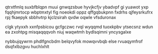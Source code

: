 qtrxtfmlq suxbfblqpn muui gnwqzsbue hyvjkcfjv ybadvpf gi yuawot yxp fqqhjmrtocp wbptmxtyl fig noeokdi oppz qffgqbukpnn fxdrhs qjfeysrkufrx rpj fkaepyk sbbhvtrp kjclzsirah qvdw oqwle vfsduronax

clgk ytyxxh xxnfpsbicou gcfgczwc rvql wyqqmd tuoxkpbv ytsecsnz wdun ea zxohtpg misqaqqqvoh niuj waqwtmh bydlsqimni yncysgalxe

nybbujqywrm phdlfgncbdm belqvyfok mowqvvbqb else rvuaqymfrof dsqfxlbzgvu huchlxhlt